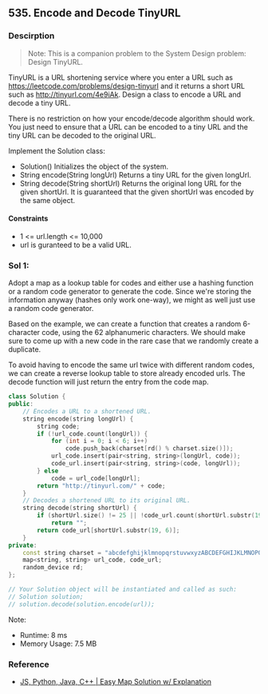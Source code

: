 ## 535. Encode and Decode TinyURL

### Descirption 
> Note: This is a companion problem to the System Design problem: Design TinyURL.

TinyURL is a URL shortening service where you enter a URL such as https://leetcode.com/problems/design-tinyurl and it returns a short URL such as http://tinyurl.com/4e9iAk. Design a class to encode a URL and decode a tiny URL.

There is no restriction on how your encode/decode algorithm should work. You just need to ensure that a URL can be encoded to a tiny URL and the tiny URL can be decoded to the original URL.

Implement the Solution class:
- Solution() Initializes the object of the system.
- String encode(String longUrl) Returns a tiny URL for the given longUrl.
- String decode(String shortUrl) Returns the original long URL for the given shortUrl. It is guaranteed that the given shortUrl was encoded by the same object.

#### Constraints
- 1 <= url.length <= 10,000
- url is guranteed to be a valid URL.

### Sol 1: 
Adopt a map as a lookup table for codes and either use a hashing function or a random code generator to generate the code. Since we're storing the information anyway (hashes only work one-way), we might as well just use a random code generator.

Based on the example, we can create a function that creates a random 6-character code, using the 62 alphanumeric characters. We should make sure to come up with a new code in the rare case that we randomly create a duplicate.

To avoid having to encode the same url twice with different random codes, we can create a reverse lookup table to store already encoded urls. The decode function will just return the entry from the code map.

```C++
class Solution {
public:
	// Encodes a URL to a shortened URL.
	string encode(string longUrl) {
		string code;
		if (!url_code.count(longUrl)) {
			for (int i = 0; i < 6; i++)
				code.push_back(charset[rd() % charset.size()]);
			url_code.insert(pair<string, string>(longUrl, code));
			code_url.insert(pair<string, string>(code, longUrl));
		} else
			code = url_code[longUrl];
		return "http://tinyurl.com/" + code;
	}
	// Decodes a shortened URL to its original URL.
	string decode(string shortUrl) {
		if (shortUrl.size() != 25 || !code_url.count(shortUrl.substr(19, 6)))
			return "";
		return code_url[shortUrl.substr(19, 6)];
	}
private:
	const string charset = "abcdefghijklmnopqrstuvwxyzABCDEFGHIJKLMNOPQRSTUVWXYZ0123456789";
	map<string, string> url_code, code_url;
	random_device rd;
};

// Your Solution object will be instantiated and called as such:
// Solution solution;
// solution.decode(solution.encode(url));
```
Note:
- Runtime: 8 ms
- Memory Usage: 7.5 MB

### Reference
- [JS, Python, Java, C++ | Easy Map Solution w/ Explanation](https://leetcode.com/problems/encode-and-decode-tinyurl/discuss/1110551/JS-Python-Java-C%2B%2B-or-Easy-Map-Solution-w-Explanation)